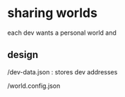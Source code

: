 # sharing worlds

each dev wants a personal world and

## design
/dev-data.json : stores dev addresses 

/world.config.json